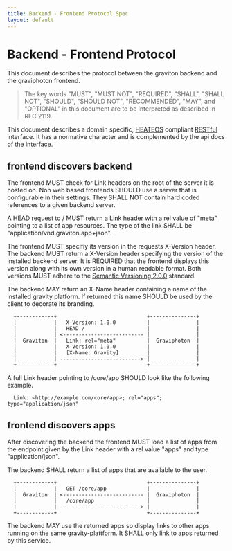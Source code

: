 ```yaml
---
title: Backend - Frontend Protocol Spec
layout: default
---
```

# Backend - Frontend Protocol

This document describes the protocol between the graviton backend and
the graviphoton frontend.

> The key words "MUST", "MUST NOT", "REQUIRED", "SHALL", "SHALL NOT",
> "SHOULD", "SHOULD NOT", "RECOMMENDED",  "MAY", and "OPTIONAL" in
> this document are to be interpreted as described in RFC 2119.

This document describes a domain specific, [HEATEOS](http://en.wikipedia.org/wiki/HATEOAS)
compliant [RESTful](http://en.wikipedia.org/wiki/Representational_State_Transfer) interface.
It has a normative character and is complemented by the api docs of the interface.

## frontend discovers backend

The frontend MUST check for Link headers on the root of the server
it is hosted on. Non web based frontends SHOULD use a server that
is configurable in their settings. They SHALL NOT contain hard coded
references to a given backend server.

A HEAD request to / MUST return a Link header with a rel value of
"meta" pointing to a list of app resources. The type of the link
SHALL be "application/vnd.graviton.app+json".

The frontend MUST specifiy its version in the requests X-Version
header.
The backend MUST return a X-Version header specifying the version of the
installed backend server. It is REQUIRED that the frontend displays
this version along with its own version in a human readable format.
Both versions MUST adhere to the
[Semantic Versioning 2.0.0](http://semver.org) standard.

The backend MAY return an X-Name header containing a name of the
installed gravity platform. If returned this name SHOULD be used by
the client to decorate its branding.

````
  +------------+                             +---------------+
  |            |   X-Version: 1.0.0          |               |
  |            |   HEAD /                    |               |
  |            | <-------------------------- |               |
  |  Graviton  |   Link: rel="meta"          |  Graviphoton  |
  |            |   X-Version: 1.0.0          |               |
  |            |   [X-Name: Gravity]         |               |
  |            | --------------------------> |               |
  +------------+                             +---------------+
````

A full Link header pointing to /core/app SHOULD look like the following
example.

````
  Link: <http://example.com/core/app>; rel="apps"; type="application/json"
````

## frontend discovers apps

After discovering the backend the frontend MUST load a list of
apps from the endpoint given by the Link header with a rel value
"apps" and type "application/json".

The backend SHALL return a list of apps that are available to the
user.

````
  +------------+                             +---------------+
  |            |   GET /core/app             |               |
  |  Graviton  | <-------------------------- |  Graviphoton  |
  |            |   /core/app                 |               |
  |            | --------------------------> |               |
  +------------+                             +---------------+
````

The backend MAY use the returned apps so display links to other apps running
on the same gravity-plattform. It SHALL only link to apps returned by this
service.
